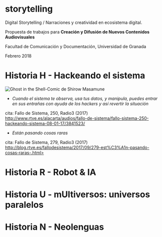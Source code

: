 # storytelling
Digital Storytelling / Narraciones y creatividad en ecosistema digital.


Propuesta de trabajos para **Creación y Difusión de Nuevos Contenidos Audiovisuales** 


Facultad de Comunicación y Documentación, Universidad de Granada 


Febrero 2018



# Historia H - Hackeando el sistema 

![Ghost in the Shell-Comic de Shirow Masamune](https://kodanshacomics.com/wp-content/uploads/2015/07/9781935429012-800x1200.jpg)

- *Cuando el sistema te observa, usa tus datos, y manipula, puedes entrar en sus entrañas con ayuda de los hackers y así revertir la situación* 


cita: Fallo de Sistema, 250, Radio3 (2017) <http://www.rtve.es/alacarta/audios/fallo-de-sistema/fallo-sistema-250-hackeando-sistema-08-01-17/3841523/>

- *Están pasando cosas raras* 


cita: Fallo de Sistema,  279, Radio3 (2017) http://blog.rtve.es/fallodesistema/2017/09/279-est%C3%A1n-pasando-cosas-raras-.html>

# Historia R - Robot & IA 



# Historia U - mUltiversos: universos paralelos


# Historia N - Neolenguas

